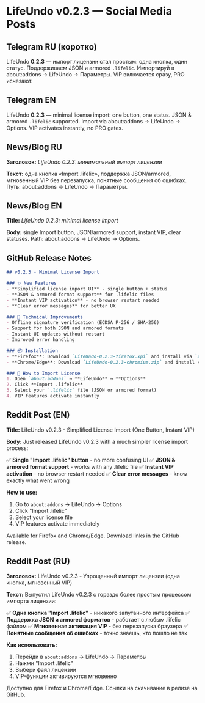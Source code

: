 # LifeUndo v0.2.3 — Social Media Posts

## Telegram RU (коротко)
LifeUndo **0.2.3** — импорт лицензии стал простым: одна кнопка, один статус. Поддерживаем JSON и armored `.lifelic`. Импортируй в about:addons → LifeUndo → Параметры. VIP включается сразу, PRO исчезают.

## Telegram EN
LifeUndo **0.2.3** — minimal license import: one button, one status. JSON & armored `.lifelic` supported. Import via about:addons → LifeUndo → Options. VIP activates instantly, no PRO gates.

## News/Blog RU
**Заголовок:** *LifeUndo 0.2.3: минимальный импорт лицензии*

**Текст:** одна кнопка «Import .lifelic», поддержка JSON/armored, мгновенный VIP без перезапуска, понятные сообщения об ошибках. Путь: about:addons → LifeUndo → Параметры.

## News/Blog EN
**Title:** *LifeUndo 0.2.3: minimal license import*

**Body:** single Import button, JSON/armored support, instant VIP, clear statuses. Path: about:addons → LifeUndo → Options.

## GitHub Release Notes
```markdown
## v0.2.3 - Minimal License Import

### ✨ New Features
- **Simplified license import UI** - single button + status
- **JSON & armored format support** for .lifelic files
- **Instant VIP activation** - no browser restart needed
- **Clear error messages** for better UX

### 🔧 Technical Improvements
- Offline signature verification (ECDSA P-256 / SHA-256)
- Support for both JSON and armored formats
- Instant UI updates without restart
- Improved error handling

### 📦 Installation
- **Firefox**: Download `LifeUndo-0.2.3-firefox.xpi` and install via `about:addons`
- **Chrome/Edge**: Download `LifeUndo-0.2.3-chromium.zip` and install via `chrome://extensions`

### 🚀 How to Import License
1. Open `about:addons` → **LifeUndo** → **Options**
2. Click **Import .lifelic**
3. Select your `.lifelic` file (JSON or armored format)
4. VIP features activate instantly
```

## Reddit Post (EN)
**Title:** LifeUndo v0.2.3 - Simplified License Import (One Button, Instant VIP)

**Body:**
Just released LifeUndo v0.2.3 with a much simpler license import process:

✅ **Single "Import .lifelic" button** - no more confusing UI
✅ **JSON & armored format support** - works with any .lifelic file
✅ **Instant VIP activation** - no browser restart needed
✅ **Clear error messages** - know exactly what went wrong

**How to use:**
1. Go to `about:addons` → LifeUndo → Options
2. Click "Import .lifelic"
3. Select your license file
4. VIP features activate immediately

Available for Firefox and Chrome/Edge. Download links in the GitHub release.

## Reddit Post (RU)
**Заголовок:** LifeUndo v0.2.3 - Упрощенный импорт лицензии (одна кнопка, мгновенный VIP)

**Текст:**
Выпустил LifeUndo v0.2.3 с гораздо более простым процессом импорта лицензии:

✅ **Одна кнопка "Import .lifelic"** - никакого запутанного интерфейса
✅ **Поддержка JSON и armored форматов** - работает с любым .lifelic файлом
✅ **Мгновенная активация VIP** - без перезапуска браузера
✅ **Понятные сообщения об ошибках** - точно знаешь, что пошло не так

**Как использовать:**
1. Перейди в `about:addons` → LifeUndo → Параметры
2. Нажми "Import .lifelic"
3. Выбери файл лицензии
4. VIP-функции активируются мгновенно

Доступно для Firefox и Chrome/Edge. Ссылки на скачивание в релизе на GitHub.



























